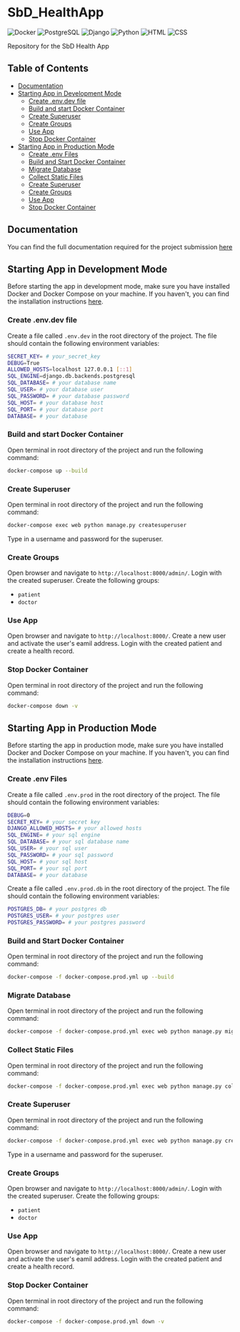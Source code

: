 # SbD_HealthApp <!-- omit in toc -->
![Docker](https://img.shields.io/badge/Docker-2496ED?style=for-the-badge&logo=docker&logoColor=white)
![PostgreSQL](https://img.shields.io/badge/PostgreSQL-316192?style=for-the-badge&logo=postgresql&logoColor=white)
![Django](https://img.shields.io/badge/Django-092E20?style=for-the-badge&logo=django&logoColor=white)
![Python](https://img.shields.io/badge/Python-3776AB?style=for-the-badge&logo=python&logoColor=white)
![HTML](https://img.shields.io/badge/HTML5-E34F26?style=for-the-badge&logo=html5&logoColor=white)
![CSS](https://img.shields.io/badge/CSS3-1572B6?style=for-the-badge&logo=css3&logoColor=white)

Repository for the SbD Health App

## Table of Contents <!-- omit in toc -->
- [Documentation](#documentation)
- [Starting App in Development Mode](#starting-app-in-development-mode)
	- [Create .env.dev file](#create-envdev-file)
	- [Build and start Docker Container](#build-and-start-docker-container)
	- [Create Superuser](#create-superuser)
	- [Create Groups](#create-groups)
	- [Use App](#use-app)
	- [Stop Docker Container](#stop-docker-container)
- [Starting App in Production Mode](#starting-app-in-production-mode)
	- [Create .env Files](#create-env-files)
	- [Build and Start Docker Container](#build-and-start-docker-container-1)
	- [Migrate Database](#migrate-database)
	- [Collect Static Files](#collect-static-files)
	- [Create Superuser](#create-superuser-1)
	- [Create Groups](#create-groups-1)
	- [Use App](#use-app-1)
	- [Stop Docker Container](#stop-docker-container-1)


## Documentation
You can find the full documentation required for the project submission [here](./Documentation.md)

## Starting App in Development Mode
Before starting the app in development mode, make sure you have installed Docker and Docker Compose on your machine. If you haven't, you can find the installation instructions [here](https://docs.docker.com/compose/install/).

### Create .env.dev file
Create a file called `.env.dev` in the root directory of the project. The file should contain the following environment variables:

```bash
SECRET_KEY= # your_secret_key
DEBUG=True
ALLOWED_HOSTS=localhost 127.0.0.1 [::1]
SQL_ENGINE=django.db.backends.postgresql
SQL_DATABASE= # your database name
SQL_USER= # your database user
SQL_PASSWORD= # your database password
SQL_HOST= # your database host
SQL_PORT= # your database port
DATABASE= # your database 
```
### Build and start Docker Container
Open terminal in root directory of the project and run the following command:
```bash
docker-compose up --build
```
### Create Superuser
Open terminal in root directory of the project and run the following command:
```bash
docker-compose exec web python manage.py createsuperuser
```
Type in a username and password for the superuser.
### Create Groups
Open browser and navigate to `http://localhost:8000/admin/`. Login with the created superuser. Create the following groups:
- `patient`
- `doctor`

### Use App
Open browser and navigate to `http://localhost:8000/`. Create a new user and activate the user's eamil address. Login with the created patient and create a health record. 

### Stop Docker Container
Open terminal in root directory of the project and run the following command:
```bash
docker-compose down -v
```

## Starting App in Production Mode
Before starting the app in production mode, make sure you have installed Docker and Docker Compose on your machine. If you haven't, you can find the installation instructions [here](https://docs.docker.com/compose/install/).

### Create .env Files
Create a file called `.env.prod` in the root directory of the project. The file should contain the following environment variables:

```bash
DEBUG=0
SECRET_KEY= # your secret key
DJANGO_ALLOWED_HOSTS= # your allowed hosts
SQL_ENGINE= # your sql engine
SQL_DATABASE= # your sql database name
SQL_USER= # your sql user
SQL_PASSWORD= # your sql password
SQL_HOST= # your sql host
SQL_PORT= # your sql port
DATABASE= # your database
```
Create a file called `.env.prod.db` in the root directory of the project. The file should contain the following environment variables:

```bash
POSTGRES_DB= # your postgres db
POSTGRES_USER= # your postgres user
POSTGRES_PASSWORD= # your postgres password
```
### Build and Start Docker Container
Open terminal in root directory of the project and run the following command:
```bash
docker-compose -f docker-compose.prod.yml up --build
```
### Migrate Database
Open terminal in root directory of the project and run the following command:
```bash
docker-compose -f docker-compose.prod.yml exec web python manage.py migrate --noinput
```
### Collect Static Files
Open terminal in root directory of the project and run the following command:
```bash
docker-compose -f docker-compose.prod.yml exec web python manage.py collectstatic --no-input --clear
```

### Create Superuser
Open terminal in root directory of the project and run the following command:
```bash
docker-compose -f docker-compose.prod.yml exec web python manage.py createsuperuser
```
Type in a username and password for the superuser.
### Create Groups
Open browser and navigate to `http://localhost:8000/admin/`. Login with the created superuser. Create the following groups:
- `patient`
- `doctor`

### Use App
Open browser and navigate to `http://localhost:8000/`. Create a new user and activate the user's eamil address. Login with the created patient and create a health record.

### Stop Docker Container
Open terminal in root directory of the project and run the following command:
```bash
docker-compose -f docker-compose.prod.yml down -v
```
